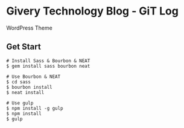 # Givery Technology Blog - GiT Log
WordPress Theme

## Get Start
```shell
# Install Sass & Bourbon & NEAT
$ gem install sass bourbon neat

# Use Bourbon & NEAT
$ cd sass
$ bourbon install
$ neat install

# Use gulp
$ npm install -g gulp
$ npm install
$ gulp
```

